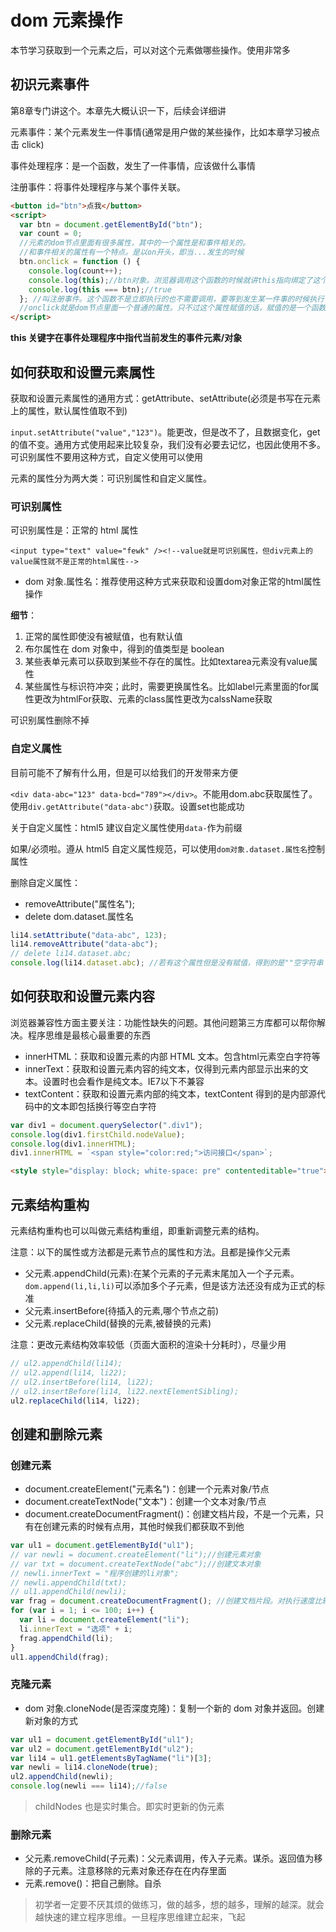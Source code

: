 # dom 元素操作

本节学习获取到一个元素之后，可以对这个元素做哪些操作。使用非常多

## 初识元素事件

第8章专门讲这个。本章先大概认识一下，后续会详细讲

元素事件：某个元素发生一件事情(通常是用户做的某些操作，比如本章学习被点击 click)

事件处理程序：是一个函数，发生了一件事情，应该做什么事情

注册事件：将事件处理程序与某个事件关联。

```html
<button id="btn">点我</button>
<script>
  var btn = document.getElementById("btn");
  var count = 0;
  //元素的dom节点里面有很多属性，其中的一个属性是和事件相关的。
  //和事件相关的属性有一个特点。是以on开头，即当...发生的时候
  btn.onclick = function () {
    console.log(count++);
    console.log(this);//btn对象。浏览器调用这个函数的时候就讲this指向绑定了这个dom对象
    console.log(this === btn);//true
  }; //叫注册事件。这个函数不是立即执行的也不需要调用，要等到发生某一件事的时候执行
  //onclick就是dom节点里面一个普通的属性。只不过这个属性赋值的话，赋值的是一个函数
</script>
```

**this 关键字在事件处理程序中指代当前发生的事件元素/对象**

## 如何获取和设置元素属性

获取和设置元素属性的通用方式：getAttribute、setAttribute(必须是书写在元素上的属性，默认属性值取不到)

```input.setAttribute("value","123")```。能更改，但是改不了，且数据变化，get的值不变。通用方式使用起来比较复杂，我们没有必要去记忆，也因此使用不多。可识别属性不要用这种方式，自定义使用可以使用

元素的属性分为两大类：可识别属性和自定义属性。

### 可识别属性

可识别属性是：正常的 html 属性

```<input type="text" value="fewk" /><!--value就是可识别属性，但div元素上的value属性就不是正常的html属性-->```

- dom 对象.属性名：推荐使用这种方式来获取和设置dom对象正常的html属性操作

**细节**：

1. 正常的属性即使没有被赋值，也有默认值
2. 布尔属性在 dom 对象中，得到的值类型是 boolean
3. 某些表单元素可以获取到某些不存在的属性。比如textarea元素没有value属性
4. 某些属性与标识符冲突；此时，需要更换属性名。比如label元素里面的for属性更改为htmlFor获取、元素的class属性更改为calssName获取

可识别属性删除不掉

### 自定义属性

目前可能不了解有什么用，但是可以给我们的开发带来方便

```<div data-abc="123" data-bcd="789"></div>```。不能用dom.abc获取属性了。使用```div.getAttribute("data-abc")```获取。设置set也能成功

关于自定义属性：html5 建议自定义属性使用`data-`作为前缀

如果/必须啦。遵从 html5 自定义属性规范，可以使用`dom对象.dataset.属性名`控制属性

删除自定义属性：

- removeAttribute("属性名");
- delete dom.dataset.属性名

```js
li14.setAttribute("data-abc", 123);
li14.removeAttribute("data-abc");
// delete li14.dataset.abc;
console.log(li14.dataset.abc); //若有这个属性但是没有赋值，得到的是""空字符串
```

## 如何获取和设置元素内容

浏览器兼容性方面主要关注：功能性缺失的问题。其他问题第三方库都可以帮你解决。程序思维是最核心最重要的东西

- innerHTML：获取和设置元素的内部 HTML 文本。包含html元素空白字符等
- innerText：获取和设置元素内容的纯文本，仅得到元素内部显示出来的文本。设置时也会看作是纯文本。IE7以下不兼容
- textContent：获取和设置元素内部的纯文本，textContent 得到的是内部源代码中的文本即包括换行等空白字符

```js
var div1 = document.querySelector(".div1");
console.log(div1.firstChild.nodeValue);
console.log(div1.innerHTML);
div1.innerHTML = `<span style="color:red;">访问接口</span>`;
```

```html
<style style="display: block; white-space: pre" contenteditable="true">
```

## 元素结构重构

元素结构重构也可以叫做元素结构重组，即重新调整元素的结构。

注意：以下的属性或方法都是元素节点的属性和方法。且都是操作父元素
- 父元素.appendChild(元素):在某个元素的子元素末尾加入一个子元素。```dom.append(li,li,li)```可以添加多个子元素，但是该方法还没有成为正式的标准
- 父元素.insertBefore(待插入的元素,哪个节点之前)
- 父元素.replaceChild(替换的元素,被替换的元素)

注意：更改元素结构效率较低（页面大面积的渲染十分耗时），尽量少用

```js
// ul2.appendChild(li14);
// ul2.append(li14, li22);
// ul2.insertBefore(li14, li22);
// ul2.insertBefore(li14, li22.nextElementSibling);
ul2.replaceChild(li14, li22);
```

## 创建和删除元素

### 创建元素

- document.createElement("元素名")：创建一个元素对象/节点
- document.createTextNode("文本")：创建一个文本对象/节点
- document.createDocumentFragment()：创建文档片段，不是一个元素，只有在创建元素的时候有点用，其他时候我们都获取不到他

```js
var ul1 = document.getElementById("ul1");
// var newli = document.createElement("li");//创建元素对象
// var txt = document.createTextNode("abc");//创建文本对象
// newli.innerText = "程序创建的li对象";
// newli.appendChild(txt);
// ul1.appendChild(newli);
var frag = document.createDocumentFragment(); //创建文档片段。对执行速度比较友好
for (var i = 1; i <= 100; i++) {
  var li = document.createElement("li");
  li.innerText = "选项" + i;
  frag.appendChild(li);
}
ul1.appendChild(frag);
```

### 克隆元素

- dom 对象.cloneNode(是否深度克隆)：复制一个新的 dom 对象并返回。创建新对象的方式

```js
var ul1 = document.getElementById("ul1");
var ul2 = document.getElementById("ul2");
var li14 = ul1.getElementsByTagName("li")[3];
var newli = li14.cloneNode(true);
ul2.appendChild(newli);
console.log(newli === li14);//false
```

> childNodes 也是实时集合。即实时更新的伪元素

### 删除元素

- 父元素.removeChild(子元素)：父元素调用，传入子元素。谋杀。返回值为移除的子元素。注意移除的元素对象还存在在内存里面
- 元素.remove()：把自己删除。自杀

> 初学者一定要不厌其烦的做练习，做的越多，想的越多，理解的越深。就会越快速的建立程序思维。一旦程序思维建立起来，飞起